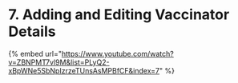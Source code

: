 # 7. Adding and Editing Vaccinator Details

{% embed url="https://www.youtube.com/watch?v=ZBNPMT7vl9M&list=PLyQ2-xBpWNe5SbNpIzrzeTUnsAsMPBfCF&index=7" %}

